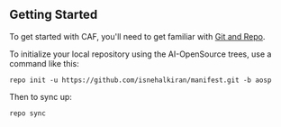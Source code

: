 Getting Started
---------------

To get started with CAF, you'll need to get
familiar with [Git and Repo](http://source.android.com/source/using-repo.html).

To initialize your local repository using the AI-OpenSource trees, use a command like this:

    repo init -u https://github.com/isnehalkiran/manifest.git -b aosp

Then to sync up:

    repo sync
